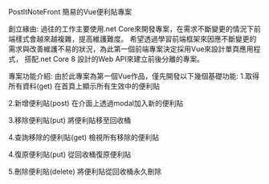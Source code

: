 PostItNoteFront 簡易的Vue便利貼專案

創立緣由:
  過往的工作主要使用.net Core來開發專案，在需求不斷變更的情況下前端樣式會越來越複雜，提高維護難度。
  希望透過學習前端框架來因應不斷變更的需求與改善維護不易的狀況，為此第一個前端專案決定採用Vue來設計單頁應用程式，
  搭配.net Core 8 設計的Web API來建立前後分離的專案。

專案功能介紹:
  由於此專案為第一個Vue作品，僅先開發以下幾個基礎功能:
  1.取得所有資料(get)
    在首頁上顯示所有生效中的便利貼

  2.新增便利貼(post)
    在介面上透過modal加入新的便利貼

  3.移除便利貼(put)
    將便利貼移至回收桶

  4.查詢移除的便利貼(get)
    檢視所有移除的便利貼

  4.復原便利貼(put)
    從回收桶復原便利貼

  5.刪除便利貼(delete)
    將便利貼從回收桶永久刪除


 
